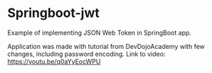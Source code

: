 # Springboot-jwt
Example of implementing JSON Web Token in SpringBoot app.

Application was made with tutorial from DevDojoAcademy with few changes, including password encoding.
Link to video:
https://youtu.be/q0aYyEocWPU

